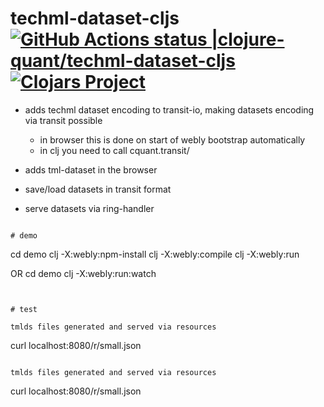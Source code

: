 # techml-dataset-cljs [![GitHub Actions status |clojure-quant/techml-dataset-cljs](https://github.com/clojure-quant/techml-dataset-cljs/workflows/CI/badge.svg)](https://github.com/clojure-quant/techml-dataset-cljs/actions?workflow=CI)[![Clojars Project](https://img.shields.io/clojars/v/io.github.clojure-quant/techml-dataset-cljs.svg)](https://clojars.org/io.github.clojure-quant/techml-dataset-cljs)


- adds techml dataset encoding to transit-io, making datasets encoding via transit possible
  - in browser this is done on start of webly bootstrap automatically
  - in clj you need to call cquant.transit/ 



- adds tml-dataset in the browser
- save/load datasets in transit format
- serve datasets via ring-handler


```

# demo

```
  cd demo
  clj -X:webly:npm-install
  clj -X:webly:compile
  clj -X:webly:run

  OR
  cd demo
  clj -X:webly:run:watch

```


# test

tmlds files generated and served via resources
```
curl localhost:8080/r/small.json
```

tmlds files generated and served via resources
```
curl localhost:8080/r/small.json
```



  

